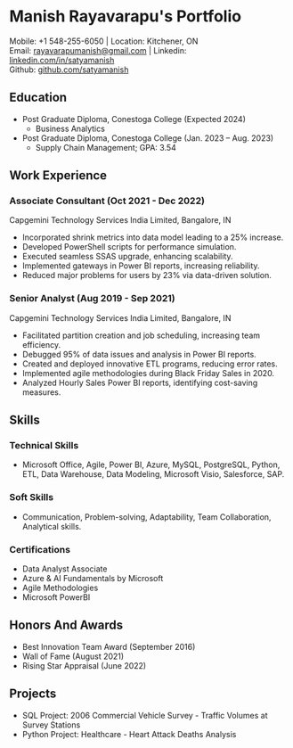 # Manish Rayavarapu's Portfolio

Mobile: +1 548-255-6050 | Location: Kitchener, ON  
Email: rayavarapumanish@gmail.com | Linkedin: [linkedin.com/in/satyamanish](https://www.linkedin.com/in/satyamanish)  
Github: [github.com/satyamanish](https://github.com/satyamanish)  

## Education
- Post Graduate Diploma, Conestoga College (Expected 2024)
  - Business Analytics
- Post Graduate Diploma, Conestoga College (Jan. 2023 – Aug. 2023)
  - Supply Chain Management; GPA: 3.54

## Work Experience
### Associate Consultant (Oct 2021 - Dec 2022)
Capgemini Technology Services India Limited, Bangalore, IN  
- Incorporated shrink metrics into data model leading to a 25% increase.
- Developed PowerShell scripts for performance simulation.
- Executed seamless SSAS upgrade, enhancing scalability.
- Implemented gateways in Power BI reports, increasing reliability.
- Reduced major problems for users by 23% via data-driven solution.

### Senior Analyst (Aug 2019 - Sep 2021)
Capgemini Technology Services India Limited, Bangalore, IN  
- Facilitated partition creation and job scheduling, increasing team efficiency.
- Debugged 95% of data issues and analysis in Power BI reports.
- Created and deployed innovative ETL programs, reducing error rates.
- Implemented agile methodologies during Black Friday Sales in 2020.
- Analyzed Hourly Sales Power BI reports, identifying cost-saving measures.

## Skills
### Technical Skills
- Microsoft Office, Agile, Power BI, Azure, MySQL, PostgreSQL, Python, ETL, Data Warehouse, Data Modeling, Microsoft Visio, Salesforce, SAP.

### Soft Skills
- Communication, Problem-solving, Adaptability, Team Collaboration, Analytical skills.

### Certifications
- Data Analyst Associate
- Azure & AI Fundamentals by Microsoft
- Agile Methodologies
- Microsoft PowerBI

## Honors And Awards
- Best Innovation Team Award (September 2016)
- Wall of Fame (August 2021)
- Rising Star Appraisal (June 2022)

## Projects
- SQL Project: 2006 Commercial Vehicle Survey - Traffic Volumes at Survey Stations
- Python Project: Healthcare - Heart Attack Deaths Analysis

